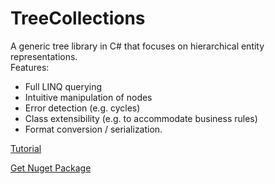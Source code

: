 # TreeCollections
A generic tree library in C# that focuses on hierarchical entity representations.  
Features:
* Full LINQ querying 
* Intuitive manipulation of nodes
* Error detection (e.g. cycles)
* Class extensibility (e.g. to accommodate business rules)
* Format conversion / serialization.

[Tutorial](https://github.com/davidwest/treecollections/wiki)

[Get Nuget Package](https://www.nuget.org/packages/TreeCollections/)

